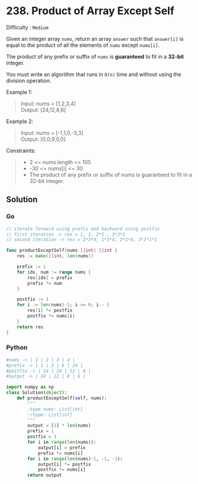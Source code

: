 # 238. Product of Array Except Self

Difficulty : `Medium`

Given an integer array `nums`, return an array `answer` such that `answer[i]` is equal to the product of all the elements of `nums` except `nums[i]`.

The product of any prefix or suffix of `nums` is **guaranteed** to fit in a **32-bit** integer.

You must write an algorithm that runs in `O(n)` time and without using the division operation.

 

Example 1:

> Input: nums = [1,2,3,4]\
Output: [24,12,8,6]

Example 2:

> Input: nums = [-1,1,0,-3,3]\
Output: [0,0,9,0,0]
 

Constraints:

>- 2 <= nums.length <= 105
>- -30 <= nums[i] <= 30
>- The product of any prefix or suffix of nums is guaranteed to fit in a 32-bit integer.


## Solution

### Go

```Go
// iterate forward using prefix and backward using postfix
// first iteration -> res = 1, 1, 2*1 , 3*2*1
// second iteration -> res = 2*3*4, 1*3*4, 2*1*4, 3*2*1*1

func productExceptSelf(nums []int) []int {
    res := make([]int, len(nums))

    prefix := 1
    for idx, num := range nums {
        res[idx] = prefix
        prefix *= num
    }

    postfix := 1
    for i := len(nums)-1; i >= 0; i-- {
        res[i] *= postfix
        postfix *= nums[i]
    }
    return res
}
```

### Python

```Python
#nums -> | 1 | 2 | 3 | 4 |
#prefix -> | 1 | 2 | 6 | 24 |
#postfix -> | 24 | 24 | 12 | 4 |
#output -> | 24 | 12 | 8 | 6 |

import numpy as np
class Solution(object):
    def productExceptSelf(self, nums):
        """
        :type nums: List[int]
        :rtype: List[int]
        """
        output = [1] * len(nums)
        prefix = 1
        postfix = 1
        for i in range(len(nums)):
            output[i] = prefix
            prefix *= nums[i]
        for i in range(len(nums)-1, -1, -1):
            output[i] *= postfix
            postfix *= nums[i]
        return output
```